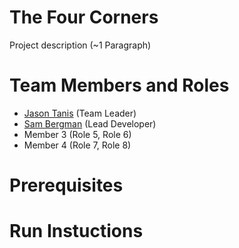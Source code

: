 # The Four Corners

Project description (~1 Paragraph)

# Team Members and Roles

* [Jason Tanis](https://github.com/Jason-Tanis/CIS350-HW2-Tanis.git) (Team Leader)
* [Sam Bergman](https://github.com/bergmasa/CIS350-HW2-Bergman.git) (Lead Developer)
* Member 3 (Role 5, Role 6)
* Member 4 (Role 7, Role 8)

# Prerequisites

# Run Instuctions
